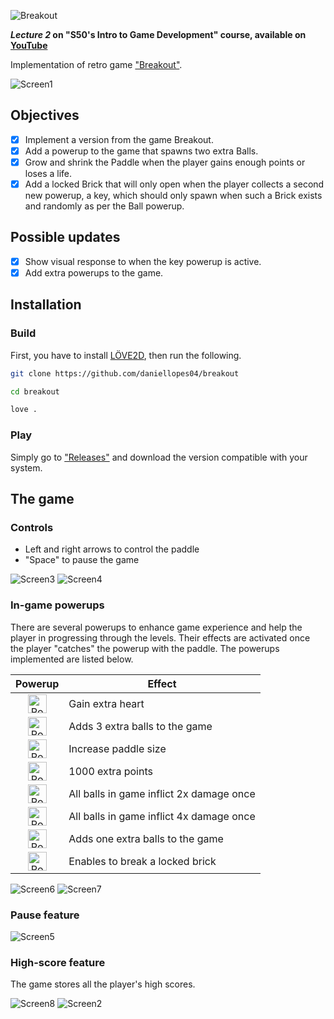 ![Breakout](https://github.com/daniellopes04/breakout/blob/main/graphics/breakout-text1.png)

***Lecture 2* on "S50's Intro to Game Development" course, available on [YouTube](https://www.youtube.com/playlist?list=PLWKjhJtqVAbluXJKKbCIb4xd7fcRkpzoz)**
 
Implementation of retro game ["Breakout"](https://en.wikipedia.org/wiki/Breakout_(video_game)).

![Screen1](https://github.com/daniellopes04/breakout/blob/main/graphics/print1.png)

## Objectives

- [x] Implement a version from the game Breakout.
- [x] Add a powerup to the game that spawns two extra Balls.
- [x] Grow and shrink the Paddle when the player gains enough points or loses a life.
- [x] Add a locked Brick that will only open when the player collects a second new powerup, a key, which should only spawn when such a Brick exists and randomly as per the Ball powerup.

## Possible updates

- [x] Show visual response to when the key powerup is active.
- [x] Add extra powerups to the game.

## Installation

### Build

First, you have to install [LÖVE2D](https://love2d.org/), then run the following.

```bash
git clone https://github.com/daniellopes04/breakout
```
```bash
cd breakout
```
```bash
love .
```

### Play

Simply go to ["Releases"](https://github.com/daniellopes04/breakout/releases) and download the version compatible with your system.

## The game

### Controls

* Left and right arrows to control the paddle
* "Space" to pause the game

![Screen3](https://github.com/daniellopes04/breakout/blob/main/graphics/print3.png)
![Screen4](https://github.com/daniellopes04/breakout/blob/main/graphics/print4.png)

### In-game powerups 

There are several powerups to enhance game experience and help the player in progressing through the levels. Their effects are activated once the player "catches" the powerup with the paddle. The powerups implemented are listed below.

| Powerup                                                      | Effect                                  |
|:------------------------------------------------------------:|-----------------------------------------|
| <img src="graphics/powerup1.png" alt="PowerUp1" width="30"/> | Gain extra heart                        |
| <img src="graphics/powerup2.png" alt="PowerUp2" width="30"/> | Adds 3 extra balls to the game          |
| <img src="graphics/powerup3.png" alt="PowerUp3" width="30"/> | Increase paddle size                    |
| <img src="graphics/powerup4.png" alt="PowerUp4" width="30"/> | 1000 extra points                       |
| <img src="graphics/powerup5.png" alt="PowerUp5" width="30"/> | All balls in game inflict 2x damage once|
| <img src="graphics/powerup6.png" alt="PowerUp6" width="30"/> | All balls in game inflict 4x damage once|
| <img src="graphics/powerup7.png" alt="PowerUp7" width="30"/> | Adds one extra balls to the game        |
| <img src="graphics/powerup8.png" alt="PowerUp8" width="30"/> | Enables to break a locked brick         |

![Screen6](https://github.com/daniellopes04/breakout/blob/main/graphics/print6.png)
![Screen7](https://github.com/daniellopes04/breakout/blob/main/graphics/print7.png)

### Pause feature

![Screen5](https://github.com/daniellopes04/breakout/blob/main/graphics/print5.png)

### High-score feature

The game stores all the player's high scores.

![Screen8](https://github.com/daniellopes04/breakout/blob/main/graphics/print8.png)
![Screen2](https://github.com/daniellopes04/breakout/blob/main/graphics/print2.png)
